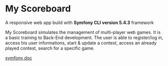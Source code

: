 # My Scoreboard 

A responsive web app build with **Symfony CLI version 5.4.3** framework

My Scoreboard simulates the management of multi-player web games. 
It is a basic training to Back-End development.
The user is able to register/log in, access his user informations, start & update a contest,
access an already played contest, search for a specific game.

[symfony doc](https://symfony.com/doc/current/index.html)
